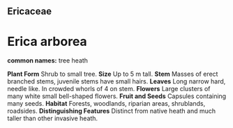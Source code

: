 ## Ericaceae
# Erica arborea
**common names:** tree heath

**Plant Form** Shrub to small tree. **Size** Up to 5 m tall. **Stem** Masses of erect branched stems, juvenile stems have small hairs. **Leaves** Long narrow hard, needle like. In crowded whorls of 4 on stem. **Flowers** Large clusters of many white small bell-shaped flowers. **Fruit and Seeds** Capsules containing many seeds. **Habitat** Forests, woodlands, riparian areas, shrublands, roadsides. **Distinguishing Features** Distinct from native heath and much taller than other invasive heath.


